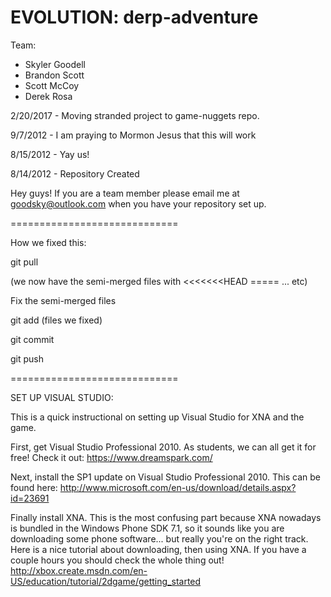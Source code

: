 EVOLUTION: derp-adventure
====


Team:
* Skyler Goodell
* Brandon Scott
* Scott McCoy
* Derek Rosa

2/20/2017 - Moving stranded project to game-nuggets repo.

9/7/2012 - I am praying to Mormon Jesus that this will work

8/15/2012 - Yay us!

8/14/2012 - Repository Created

Hey guys! If you are a team member please email me at goodsky@outlook.com when you have your repository set up.

=============================

How we fixed this:

git pull

(we now have the semi-merged files with <<<<<<<HEAD  ===== ... etc)

Fix the semi-merged files

git add (files we fixed)

git commit

git push

=============================

SET UP VISUAL STUDIO:

This is a quick instructional on setting up Visual Studio for XNA and the game.

First, get Visual Studio Professional 2010. As students, we can all get it for free! Check it out: https://www.dreamspark.com/

Next, install the SP1 update on Visual Studio Professional 2010. This can be found here: http://www.microsoft.com/en-us/download/details.aspx?id=23691

Finally install XNA. This is the most confusing part because XNA nowadays is bundled in the Windows Phone SDK 7.1, so it sounds like you are downloading some phone software... but really you're on the right track. Here is a nice tutorial about downloading, then using XNA. If you have a couple hours you should check the whole thing out! http://xbox.create.msdn.com/en-US/education/tutorial/2dgame/getting_started